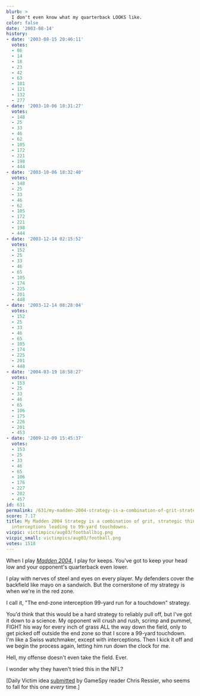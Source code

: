 ```yaml
---
blurb: >
  I don't even know what my quarterback LOOKS like.
color: false
date: '2003-08-14'
history:
- date: '2003-08-15 20:46:11'
  votes:
  - 86
  - 14
  - 18
  - 23
  - 42
  - 63
  - 101
  - 121
  - 132
  - 277
- date: '2003-10-06 18:31:27'
  votes:
  - 148
  - 25
  - 33
  - 46
  - 62
  - 105
  - 172
  - 221
  - 198
  - 444
- date: '2003-10-06 18:32:40'
  votes:
  - 148
  - 25
  - 33
  - 46
  - 62
  - 105
  - 172
  - 221
  - 198
  - 444
- date: '2003-12-14 02:15:52'
  votes:
  - 152
  - 25
  - 33
  - 46
  - 65
  - 105
  - 174
  - 225
  - 201
  - 448
- date: '2003-12-14 08:28:04'
  votes:
  - 152
  - 25
  - 33
  - 46
  - 65
  - 105
  - 174
  - 225
  - 201
  - 448
- date: '2004-03-19 18:58:27'
  votes:
  - 153
  - 25
  - 33
  - 46
  - 65
  - 106
  - 175
  - 226
  - 201
  - 453
- date: '2009-12-09 15:45:37'
  votes:
  - 153
  - 25
  - 33
  - 46
  - 65
  - 106
  - 176
  - 227
  - 202
  - 457
id: 631
permalink: /631/my-madden-2004-strategy-is-a-combination-of-grit-strategic-thinking-and-endzone-interceptions-leading-to-99yard-touchdowns/
score: 7.17
title: My Madden 2004 Strategy is a combination of grit, strategic thinking, and end-zone
  interceptions leading to 99-yard touchdowns.
vicpic: victimpics/aug03/footballbig.png
vicpic_small: victimpics/aug03/football.png
votes: 1518
---
```


When I play [*Madden
2004*](https://web.archive.org/web/20030814000000/http://gamespy.com/reviews/august03/maddennfl2004xbox/),
I play for keeps. You've got to keep your head low and your opponent's
quarterback even lower.

I play with nerves of steel and eyes on every player. My defenders cover
the backfield like mayo on a sandwich. But the cornerstone of my
strategy is when we're in the red zone.

I call it, "The end-zone interception 99-yard run for a touchdown"
strategy.

You'd think that this would be a hard strategy to reliably pull off, but
I've got it down to a science. My opponent will crush and rush, scrimp
and pummel, FIGHT his way for every inch of grass ALL the way down the
field, only to get picked off outside the end zone so that I score a
99-yard touchdown. I'm like a Swiss watchmaker, except with
interceptions. Then I kick it off and we begin the process again,
letting him run down the clock for me.

Hell, my offense doesn't even take the field. Ever.

I wonder why they haven't tried this in the NFL?

\[Daily Victim idea
[submitted](https://web.archive.org/web/20030814000000/http://feedback.gamespy.com/)
by GameSpy reader Chris Ressier, who seems to fall for this one *every*
time.\]